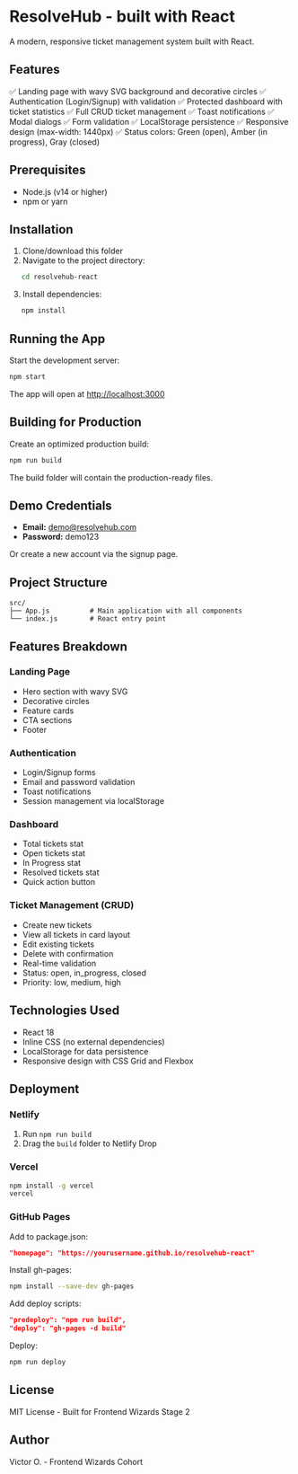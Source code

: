 # ResolveHub - built with React

A modern, responsive ticket management system built with React.

## Features

✅ Landing page with wavy SVG background and decorative circles
✅ Authentication (Login/Signup) with validation
✅ Protected dashboard with ticket statistics
✅ Full CRUD ticket management
✅ Toast notifications
✅ Modal dialogs
✅ Form validation
✅ LocalStorage persistence
✅ Responsive design (max-width: 1440px)
✅ Status colors: Green (open), Amber (in progress), Gray (closed)

## Prerequisites

- Node.js (v14 or higher)
- npm or yarn

## Installation

1. Clone/download this folder
2. Navigate to the project directory:
```bash
   cd resolvehub-react
```
3. Install dependencies:
```bash
   npm install
```

## Running the App

Start the development server:
```bash
npm start
```

The app will open at [http://localhost:3000](http://localhost:3000)

## Building for Production

Create an optimized production build:
```bash
npm run build
```

The build folder will contain the production-ready files.

## Demo Credentials

- **Email:** demo@resolvehub.com
- **Password:** demo123

Or create a new account via the signup page.

## Project Structure
```
src/
├── App.js          # Main application with all components
└── index.js        # React entry point
```

## Features Breakdown

### Landing Page
- Hero section with wavy SVG
- Decorative circles
- Feature cards
- CTA sections
- Footer

### Authentication
- Login/Signup forms
- Email and password validation
- Toast notifications
- Session management via localStorage

### Dashboard
- Total tickets stat
- Open tickets stat
- In Progress stat
- Resolved tickets stat
- Quick action button

### Ticket Management (CRUD)
- Create new tickets
- View all tickets in card layout
- Edit existing tickets
- Delete with confirmation
- Real-time validation
- Status: open, in_progress, closed
- Priority: low, medium, high

## Technologies Used

- React 18
- Inline CSS (no external dependencies)
- LocalStorage for data persistence
- Responsive design with CSS Grid and Flexbox

## Deployment

### Netlify
1. Run `npm run build`
2. Drag the `build` folder to Netlify Drop

### Vercel
```bash
npm install -g vercel
vercel
```

### GitHub Pages
Add to package.json:
```json
"homepage": "https://yourusername.github.io/resolvehub-react"
```

Install gh-pages:
```bash
npm install --save-dev gh-pages
```

Add deploy scripts:
```json
"predeploy": "npm run build",
"deploy": "gh-pages -d build"
```

Deploy:
```bash
npm run deploy
```

## License

MIT License - Built for Frontend Wizards Stage 2

## Author

Victor O. - Frontend Wizards Cohort